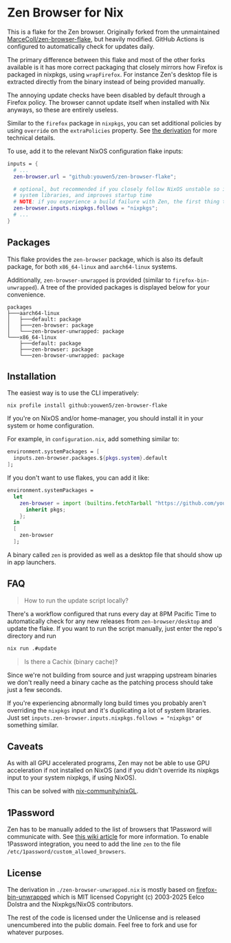 # Zen Browser for Nix

This is a flake for the Zen browser. Originally forked from the unmaintained
[MarceColl/zen-browser-flake](https://github.com/MarceColl/zen-browser-flake),
but heavily modified. GitHub Actions is configured to automatically check for updates daily.

The primary difference between this flake and most of the other forks
available is it has more correct packaging that closely mirrors how Firefox is packaged in nixpkgs,
using `wrapFirefox`. For instance Zen's desktop file is extracted directly from the binary
instead of being provided manually.

The annoying update checks have been disabled by default through a Firefox policy. The browser cannot
update itself when installed with Nix anyways, so these are entirely useless.

Similar to the `firefox` package in `nixpkgs`, you can set additional policies
by using `override` on the `extraPolicies` property. See [the
derivation](./zen-browser.nix) for more technical details.

To use, add it to the relevant NixOS configuration flake inputs:

```nix
inputs = {
  # ...
  zen-browser.url = "github:youwen5/zen-browser-flake";

  # optional, but recommended if you closely follow NixOS unstable so it shares
  # system libraries, and improves startup time
  # NOTE: if you experience a build failure with Zen, the first thing to check is to remove this line!
  zen-browser.inputs.nixpkgs.follows = "nixpkgs";
  # ...
}
```

## Packages

This flake provides the `zen-browser` package, which is also its default
package, for both `x86_64-linux` and `aarch64-linux` systems.

Additionally, `zen-browser-unwrapped` is provided (similar to
`firefox-bin-unwrapped`). A tree of the provided packages is displayed below
for your convenience.

```
packages
├───aarch64-linux
│   ├───default: package
│   ├───zen-browser: package
│   └───zen-browser-unwrapped: package
└───x86_64-linux
    ├───default: package
    ├───zen-browser: package
    └───zen-browser-unwrapped: package
```

## Installation

The easiest way is to use the CLI imperatively:

`nix profile install github:youwen5/zen-browser-flake`

If you're on NixOS and/or home-manager, you should install it in your system or
home configuration.

For example, in `configuration.nix`, add something similar to:

```nix
environment.systemPackages = [
  inputs.zen-browser.packages.${pkgs.system}.default
];
```

If you don't want to use flakes, you can add it like:

```nix
environment.systemPackages = 
  let
    zen-browser = import (builtins.fetchTarball "https://github.com/youwen5/zen-browser-flake/archive/master.tar.gz") {
      inherit pkgs;
    };
  in
  [
    zen-browser    
  ];
```

A binary called `zen` is provided as well as a desktop file that should show up
in app launchers.


## FAQ

> How to run the update script locally?

There's a workflow configured that runs every day at 8PM Pacific Time to
automatically check for any new releases from `zen-browser/desktop` and update
the flake. If you want to run the script manually, just enter the repo's
directory and run

```sh
nix run .#update
```

> Is there a Cachix (binary cache)?

Since we're not building from source and just wrapping upstream binaries we
don't really need a binary cache as the patching process should take just a
few seconds.

If you're experiencing abnormally long build times you probably aren't
overriding the `nixpkgs` input and it's duplicating a lot of system libraries.
Just set `inputs.zen-browser.inputs.nixpkgs.follows = "nixpkgs"` or something
similar.

## Caveats

As with all GPU accelerated programs, Zen may not be able to use GPU
acceleration if not installed on NixOS (and if you didn't override its nixpkgs
input to your system nixpkgs, if using NixOS).

This can be solved with
[nix-community/nixGL](https://github.com/nix-community/nixGL).

## 1Password

Zen has to be manually added to the list of browsers that 1Password will
communicate with. See [this wiki article](https://nixos.wiki/wiki/1Password)
for more information. To enable 1Password integration, you need to add the line
`zen` to the file `/etc/1password/custom_allowed_browsers`.

## License

The derivation in `./zen-browser-unwrapped.nix` is mostly based on
[firefox-bin-unwrapped](https://github.com/NixOS/nixpkgs/blob/nixos-24.11/pkgs/applications/networking/browsers/firefox-bin/default.nix#L119)
which is MIT licensed Copyright (c) 2003-2025 Eelco Dolstra and the
Nixpkgs/NixOS contributors.

The rest of the code is licensed under the Unlicense and is released
unencumbered into the public domain. Feel free to fork and use for whatever
purposes. 
